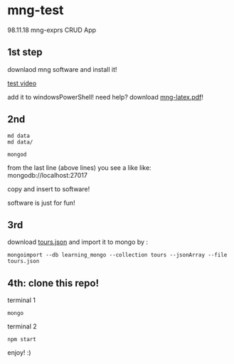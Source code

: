# mng-test
98.11.18  mng-exprs CRUD App

## 1st step
downlaod mng software and install it!

[test video](https://archive.org/details/mongoExpressGithub)


add it to windowsPowerShell! 
need help? download [mng-latex.pdf](https://drive.google.com/open?id=1K3UoxmTdD94j0vSgvhIheyPiONalH8of)!

## 2nd 
```
md data
md data/

mongod 
```
from the last line (above lines)
you see a like like: mongodb://localhost:27017

copy and insert to software! 

software is just for fun!

## 3rd 
download [tours.json](https://drive.google.com/open?id=1wVo-7muEKBW3bjggYmfI0A679n7FWyjL) 
and import it to mongo by :
```
mongoimport --db learning_mongo --collection tours --jsonArray --file tours.json
```

## 4th: clone this repo!

terminal 1
```
mongo
```
terminal 2
```
npm start
```

enjoy! :)

